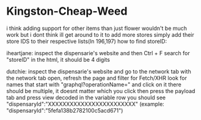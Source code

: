 # Kingston-Cheap-Weed
i think adding support for other items than just flower wouldn't be much work but i dont think ill get around to it
to add more stores simply add their store IDS to their respective lists(ln 196,197)
how to find storeID:

  iheartjane: 
    inspect the dispensarie's website and then Ctrl + F search for "storeID" in the html, it should be 4 digits

  dutchie: 
    inspect the dispensarie's website and go to the network tab
    with the network tab open, refresh the page and filter for Fetch/XHR
    look for names that start with "graphql?operationName=" and click on it there should be multiple, it doesnt matter which you click
    then press the payload tab and press view decoded
    in the variable row you should see "dispensaryId":"XXXXXXXXXXXXXXXXXXXXXXXX" (example: "dispensaryId":"5fefa138b2782100c5acd671")
